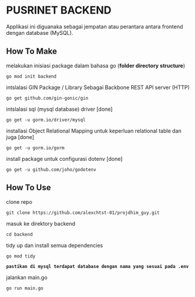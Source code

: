 # PUSRINET BACKEND
Applikasi ini diguanaka sebagai jempatan atau perantara antara frontend dengan database (MySQL).


## How To Make

melakukan inisiasi package dalam bahasa go (**folder directory structure**)

    go mod init backend

intslalasi GIN Package / Library Sebagai Backbone REST API server (HTTP)

    go get github.com/gin-gonic/gin

intslalasi sql (mysql database) driver [done]

    go get -u gorm.io/driver/mysql


installasi Object Relational Mapping untuk keperluan relational table dan juga  [done]

    go get -u gorm.io/gorm

install package untuk configurasi dotenv [done]

    go get -u github.com/joho/godotenv

## How To Use

clone repo

    git clone https://github.com/alexchtst-01/projdhim_guy.git

masuk ke direktory backend
    
    cd backend

tidy up dan install semua dependencies

    go mod tidy

**`pastikan di mysql terdapat database dengan nama yang sesuai pada .env`**

jalankan main.go

    go run main.go